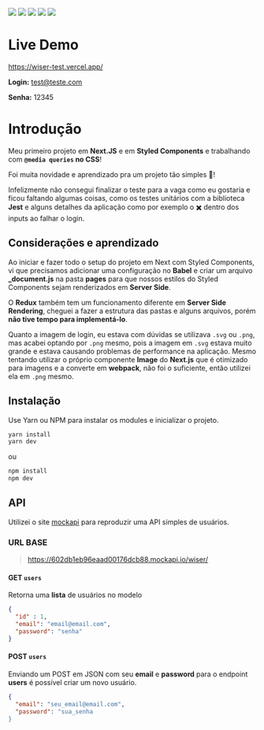 
<img src="https://img.shields.io/badge/styled--components-DB7093?style=for-the-badge&logo=styled-components&logoColor=white" /> <img src="https://img.shields.io/badge/next.js-000000?style=for-the-badge&logo=next.js&logoColor=white" /> <img src="https://img.shields.io/badge/Redux-593D88?style=for-the-badge&logo=redux&logoColor=white" /> <img src="https://img.shields.io/badge/TypeScript-007ACC?style=for-the-badge&logo=typescript&logoColor=white" /> <img src="https://img.shields.io/badge/JavaScript-F7DF1E?style=for-the-badge&logo=javascript&logoColor=black" />



# Live Demo
https://wiser-test.vercel.app/


**Login:**  test@teste.com

**Senha:** 12345

# Introdução

Meu primeiro projeto em **Next.JS** e em **Styled Components** e trabalhando com **`@media queries` no CSS**!

Foi muita novidade e aprendizado pra um projeto tão simples :rocket:!

Infelizmente não consegui finalizar o teste para a vaga como eu gostaria e ficou faltando algumas coisas, como os testes unitários com a biblioteca **Jest** e alguns detalhes da aplicação como por exemplo o :heavy_multiplication_x: dentro dos inputs ao falhar o login. 


## Considerações e aprendizado

Ao iniciar e fazer todo o setup do projeto em Next com Styled Components, vi que precisamos adicionar uma configuração no  **Babel** e criar um arquivo **_document.js** na pasta **pages** para que nossos estilos do Styled Components sejam renderizados em **Server Side**.

O **Redux** também tem um funcionamento diferente em **Server Side Rendering**, cheguei a fazer a estrutura das pastas e alguns arquivos, porém **não tive tempo para implementá-lo**.

Quanto a imagem de login, eu estava com dúvidas se utilizava `.svg` ou `.png`, mas acabei optando por `.png` mesmo, pois a imagem em `.svg` estava muito grande e estava causando problemas de performance na aplicação. 
Mesmo tentando utilizar o próprio componente **Image** do **Next.js** que é otimizado para imagens e a converte em **webpack**, não foi o suficiente, então utilizei ela em `.png` mesmo.

## Instalação

Use Yarn ou NPM para instalar os modules e inicializar o projeto.
```bash
yarn install
yarn dev
```
ou
```bash
npm install
npm dev
```


## API
Utilizei o site [mockapi](https://www.mockapi.io/) para reproduzir uma API simples de usuários.

### URL BASE
>https://602db1eb96eaad00176dcb88.mockapi.io/wiser/

#### GET  `users`
Retorna uma **lista** de usuários no modelo 


```json
{
  "id" : 1,
  "email": "email@email.com",
  "password": "senha"
}
```

#### POST  `users`
Enviando um POST em JSON com seu **email** e **password** para o endpoint **users** é possível criar um novo usuário.


```json
{
  "email": "seu_email@email.com",
  "password": "sua_senha
}
```




